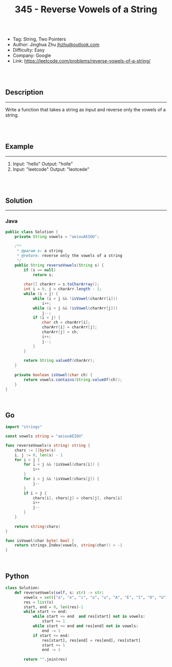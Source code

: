 # <center>345 - Reverse Vowels of a String</center> 



<br></br>

* Tag: String, Two Pointers
* Author: Jinghua Zhu <jhzhu@outlook.com>
* Difficulty: Easy
* Company: Google
* Link: https://leetcode.com/problems/reverse-vowels-of-a-string/

<br></br>



## Description
----
Write a function that takes a string as input and reverse only the vowels of a string.

<br></br>



## Example
----
1. Input: "hello" Output: "holle"
2. Input: "leetcode" Output: "leotcede"

<br></br>



## Solution
----
### Java
```java
public class Solution {
    private String vowels = "aeiouAEIOU";
    
    /**
     * @param s: a string
     * @return: reverse only the vowels of a string
     */
    public String reverseVowels(String s) {
        if (s == null)
            return s;
        
        char[] charArr = s.toCharArray();
        int i = 0, j = charArr.length - 1;
        while (i < j) {
            while (i < j && !isVowel(charArr[i]))
                i++;
            while (i < j && !isVowel(charArr[j]))
                j--;
            if (i < j) {
                char ch = charArr[i];
                charArr[i] = charArr[j];
                charArr[j] = ch;
                i++;
                j--;
            }
        }
        
        return String.valueOf(charArr);
    }
    
    private boolean isVowel(char ch) {
        return vowels.contains(String.valueOf(ch));
    }
}
```

<br>


## Go
```go
import "strings"

const vowels string = "aeiouAEIOU"

func reverseVowels(s string) string {
    chars := []byte(s)
    i, j := 0, len(s) - 1
    for i < j {
        for i < j && !isVowel(chars[i]) {
            i++
        }
        for i < j && !isVowel(chars[j]) {
            j--
        }
        if i < j {
            chars[i], chars[j] = chars[j], chars[i]
            i++
            j--
        }
    }
    
    return string(chars)
}

func isVowel(char byte) bool {
    return strings.Index(vowels, string(char)) > -1
}
```

<br>


## Python
```python
class Solution:
    def reverseVowels(self, s: str) -> str:
        vowels = set(["a", "e", "i", "o", "u", "A", "E", "I", "O", "U"])
        res = list(s)
        start, end = 0, len(res)-1
        while start <= end:
            while start <= end  and res[start] not in vowels:
                start += 1
            while start <= end and res[end] not in vowels:
                end -= 1
            if start <= end:
                res[start], res[end] = res[end], res[start]
                start += 1
                end -= 1
                
        return "".join(res)
```
